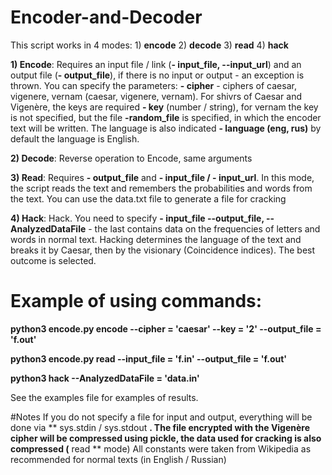 # Encoder-and-Decoder
This script works in 4 modes: 1) **encode** 2) **decode** 3) **read** 4) **hack**

**1) Encode**: Requires an input file / link (**- input_file, --input_url**) and an output file (**- output_file**), if there is no input or output - an exception is thrown.
You can specify the parameters: **- cipher** - ciphers of caesar, vigenere, vernam (caesar, vigenere, vernam). For shivrs of Caesar and Vigenère, the keys are required **- key** (number / string), for vernam the key is not specified, but the file **-random_file** is specified, in which the encoder text will be written. The language is also indicated **- language (eng, rus)** by default the language is English.

**2) Decode**: Reverse operation to Encode, same arguments

**3) Read**: Requires **- output_file** and **- input_file / - input_url**. In this mode, the script reads the text and remembers the probabilities and words from the text. You can use the data.txt file to generate a file for cracking

**4) Hack**: Hack. You need to specify **- input_file --output_file, --AnalyzedDataFile** - the last contains data on the frequencies of letters and words in normal text. Hacking determines the language of the text and breaks it by Caesar, then by the visionary (Coincidence indices). The best outcome is selected.

# Example of using commands:

**python3 encode.py encode --cipher = 'caesar' --key = '2' --output_file = 'f.out'**

**python3 encode.py read --input_file = 'f.in' --output_file = 'f.out'**

**python3 hack --AnalyzedDataFile = 'data.in'**

See the examples file for examples of results.


#Notes
If you do not specify a file for input and output, everything will be done via ** sys.stdin / sys.stdout **. The file encrypted with the Vigenère cipher will be compressed using **pickle**, the data used for cracking is also compressed (** read ** mode)
All constants were taken from Wikipedia as recommended for normal texts (in English / Russian)
